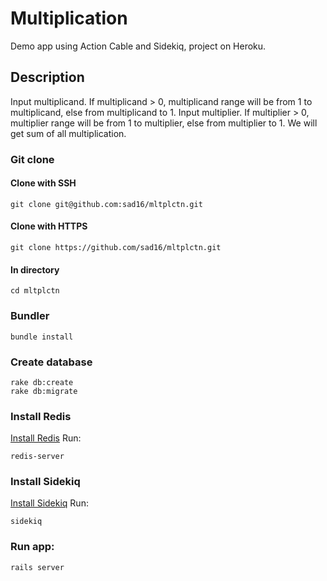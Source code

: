 # Multiplication
Demo app using Action Cable and Sidekiq, project on Heroku.

## Description
Input multiplicand. If multiplicand > 0, multiplicand range will be from 1 to multiplicand, else from multiplicand to 1.
Input multiplier. If multiplier > 0, multiplier range will be from 1 to multiplier, else from multiplier to 1.
We will get sum of all multiplication.

### Git clone
#### Clone with SSH
```
git clone git@github.com:sad16/mltplctn.git
```
#### Clone with HTTPS
```
git clone https://github.com/sad16/mltplctn.git
```
#### In directory
```
cd mltplctn
```

### Bundler
```
bundle install
```

### Create database
```
rake db:create
rake db:migrate
```

### Install Redis
[Install Redis](https://redis.io/topics/quickstart)
Run:
```
redis-server
```
### Install Sidekiq
[Install Sidekiq](https://github.com/mperham/sidekiq)
Run:
```
sidekiq
```

### Run app:
```
rails server
```